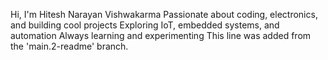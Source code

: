 Hi, I'm Hitesh Narayan Vishwakarma
Passionate about coding, electronics, and building cool projects
Exploring IoT, embedded systems, and automation
Always learning and experimenting
This line was added from the 'main.2-readme' branch.
